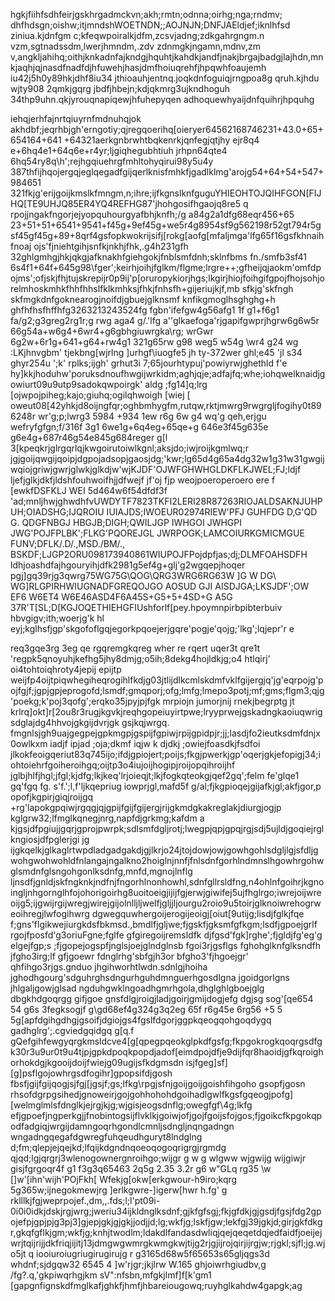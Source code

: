 hgkjfiihfsdhfeirjgskhrgadmckvn;akh;rmtn;odnna;oirhg;nga;rndmv; dhfhdsgn;oishw;itjmndshWOETNDN;;AOJNJN;DNFJAEldjef;iknlhfsd ziniua.kjdnfgm c;kfeqwpoiralkjdfm,zcsvjadng;zdkgahrgngm.n vzm,sgtnadssdm,lwerjhmndm,.zdv zdnmgkjngamn,mdnv,zm v,angkljahihq;oithjknkadnfajkndgjhquhtjkahdkjandfjnakjbrgajbadgjlajhdn,mnkjaqhjqjnasdfnadfdjhfuwehjhasjdmfhoiuqrehfjhpqwhfoaujemh	iu42j5h0y89hkjdhf8iu34	jthioauhjentnq.joqkdnfoguiqjrngpoa8g qruh.kjhdu	wjty908	2qmkjgqrg
jbdfjhbejn;kdjqkmrg3ujkndhoguh	34thp9uhn.qkjyrouqnapiqewjhfuhepyqen 
adhoquewhyaijdnfquihrjhpquhg	

iehqjerhfajnrtqiuyrnfmdnuhqjok	
akhdbf;jeqrhbjgh'erngotiy;qjregqoerihq[oieryer64562168746231+43.0+65+654164+641
+64321aerkgnbrwhtbqkenrkjqnfegjqtjhy	ejr8q4
e+6hq4e1+64q6e+r4yr;ljgiqhegubhtiuh	jrhpn64qte4
6hq54ry8q\h';rejhgqiuehrgfmhltohyqirui98y5u4y	387thfijhqojergqjeglqegadfgijqerlknisfmhkfjgadlklmg'arojg54+64+54+547+984651
321fkjg'erijgoijkmslkfmngm,n;ihre;ijfkgnslknfguguYHIEOHTOJQIHFGON[FIJHQ[TE9UHJQ85ER4YQ4REFHG87'jhohgosifhgaojq8re5
q
rpojjngakfngorjejyopquhourgyafbhjknfh;/g
a84g2a1dfg68eqr456+65
23+51+51+6541+9541+f45g+9ef45g+we5r4g8954sf9g562198r52gt794r5gsf45gf45g+89+8qrf4gsfopkwokrijsifj[rokg[aofg[mfaljmga'lfg65f16gsfkhnaihfnoaj
ojs'fjniehtgihjsnfkjnkhjfhk,.g4h231gfh
32ghlgmhgjhkjqkgjafknakhfgiehgokjfnblsmfdnh;sklnfbms fn./smfb3sf41
6s4f1+64f+645g98\fger';keirhjoihjfglkm/flgme;lrgre++;gfheijqjaokm'omfdpojms';ofjskjfhjtujskrepijr0p9ij'p[oruropykiorjhgs;lkgirjhiojfoihgifgpojfhojsohjorelmhoskmhkfhhfhhslfklkmhksjfhkjfnhsfh+gijeriujkjf,mb sfkjg'skfngh
skfmgkdnfgoknearogjnoifdjgbuejglknsmf knfikgmoglhsghghg+h
ghfhfhsfhffhfg3263213243524fg
fgbn'ifefgw4g56afg1
1f
g1+f6g1
fa/g2;g3greg2rg1r;g
rwg
aga4
g/.'lfg
a''glkaefoga'rjgapifgwprjhgrw6g6w5r
66g54a+w6g4+6wr4+g6gbhgiuwrgka\rg;
wrGwr
6g2w+6r1g+641+g64+rw4g1
321g65rw
g98
weg5
w54g
\wr4
g24
wg
:LKjhnvgbm'
tjekbng[wjrlng
]urhgf\iuogfe5
jh
ty-372wer
ghl;e45
'jl
s34
ghyr254u
';k'
rplks;ijgh'
grhut3i
7;65jourhtypuj'powiyrwjghethld
f'e
hy]kkjhoduhw'poruksdnoufhwgijwrkidm;aghjqje;adfajfq;whe;iohqwelknaidjgowiurt09u9utp9sadokqwpoirgk'
aldg
;fg14\]q;lrg
[ojwpojpiheg;kajo;giuhq;ogilqhwoigh	[wiej
[	oweut08[42yhkjd8oijngfqr;oghbmhygfm,rutqw,rktjmwrg9rwgrgljfogihy0t896248r
wr'g;p;lwrg3
5984
+934	1ew
r6g
6w
g4
wq'g
qeh,erjgu	wefryfgfgn;f/316f
3g1
6we1g+6q4eg+65qe+g
646e3f45g635e
g6e4g+687r46g54e845g684reger
g[l	3[kpeqkrjglrgqrlqjkwgoirutoiwlkgnl;aksjdo;iwjroijkgmlwq;r
jgjgoijqwgijqoipjdgpojadsopjgaosjdg;'kwr;lg65d4g65a4dg32w1g31w31gwgijwqiojgriwjgwrjglwkjglkdjw'wjKJDF'OJWFGHWHGLDKFLKJWEL;FJ;ldjf	ljefjglkjdkfjldshfouhwoifhjjdfwejf	jf'oj	fjp	weojpoeroperoero	ere	f	[ewkfDSFKLJ	WEI	5d464w6f54dfdf3f
'ad;mnljhwjghwdhfvUWDYTF7823TKFI2LERI28R87263RIOJALDSAKNJUHPUH;OIADSHG;IJQROIU	IUIAJDS;IWOEUR02974RIEW'PFJ
GUHFDG
D,G'QD
G.
QDGFNBGJ	HBGJB;DIGH;QWILJGP	IWHGOI	JWHGPI	JWG'POJFPLBK';FLKG'PQOREJGL	JWRPOGK;LAMCOIURKGMICMGUE FUNV;DFLK/.D/.,MSD./BM/., BSKDF;LJGP2ORU098173940861WIUPOJFPojdpfjas;dj;DLMFOAHSDFH
ldhjoashdfajhgouryihjdfk2981g5ef4g+glj'g2wgqepjhoqer
pgj\]gq39rjg3qwrg75WG75G\QOG\QRG3WRG6RG63W	]G
W	DG\	WG]RLGPIRHWIUGNADFGREQOJGO AOSUD GJI AISDJGA;LKSJDF';OW
EF6
W6ET4	W6E46ASD4F6A45S+G5+5+4SD+G
A5G
37R\'T\[SL;D[KGJOQETHIEHGFIUshforlf[pey.hpoymnpirbpibterbuiv hbvgigv;ith;woerjg'k
hl
eyj;kglhsfjgp'skgofoflgqjegorkpqoejerjgqre'pogje'qojg;'lkg';lqjepr'r
e

req3gqe3rg
3eg
qe
rgqremgkqreg
wher
re
rqert
uqer3t
qre1t
'regpk5qnoyuhjkefhg5jhy8dmjg;o5ih;8dekg4hojldkjg;o4	htlqirj'	oi4tohtoiqhroty4jepij	epijtp	weijfp4oijtpiqwhegiheqrogihlfkdjg03jtlijdlkcmlskdmfvklfgijergjq'jg'eqrpojg'pojfgjf;jgpjgpjeprogofd;lsmdf;gmqporj;ofg;lmfg;lmepo3potj;mf;gms;flgm3;qjg'poekg;k'poj3qofg';erqko35jpyjpjfgk mrpiojn jumorjnij rnekjbegrptg
jt
krlrq]okt]r[2ou8r3rugjkgvkjreqhgopeiuyirtpwe;lryyprwejgskadngkaoiuqwrigsdglajdg4hhvojgkgijdvrjgk
	gsjkqjwrgq.
fmgnlsjgh9uajgegpejgpkmgpjgspijfgpiwjrpijgpidpjr;jj;lasdjfo2ieutksdmfdnjx0owlkxm iadjf ipjad ;oja;dkmf iqjw k djdkj	;owiejfoasdkjfsdfoi jlkokfeoigqeriut83q745ijo;ifdjgpiojert;poijs;fkgjpwerkjgp'oqerjgkjefopigj34;iohtoiehrfgoiheroihgq;oijtp3o4iujoijhogipjroijopqihroijhf jglbjhlfjhgl;jfgl;kjdfg;lkjkeq'lrjoieqjt;lkjfogkqteokgjqef2gq';felm
fe'glqe1
gq'fgq
fg.
s'f.';l,f'ljkqepriug	iowprjgl,mafd5f
g/al;fjkgpioqejgijafkjgl;akfjgor,p opofjkgpirjgiqjroijgq
+rg'lapokgpqiwjrgqgjqjgpijfgijfgijergjrijgkmdgkakreglakjdiurgjogjp	kglgrw32;lfmglkqnegjnrg,napfdjgrkmg;kafdm a kjgsjdfpgiujjgqrjgprojpwrpk;sdlsmfdgljrotj;lwegpjqpjgpqjrgjsdj5ujldjgoqiejrglkngiosjdfpglerjgi	jg ijgkqelkjglkaglrtwpdladgadgakdjgjlkrjo24jtojdowjowjgowhgohlsdgljlgjsfdljgwohgwohwohldfnlangajngalkno2hoiglnjnnfjfnlsdnfgorhlndmnslhgowhrgohwglsmdnfglsngohgonlksdnfg,mnfd,mgnojlnflg ljnsdfjgnldjskfngknkjndfnjfngorhlnonhowhl,sdnfgllrsldfng,n4ohlnfgoihrjkgnoingljnhgornglhfojohorigoirhg8uoitoeigjijijfgjerwjgiwifej5ujfhglrgo;iwrejoijwreoijg5;ijgwijrgijwregjwirejgijolnlljljwelfjgljjljourgu2roio9u5toirjglknoiwrehogrweoihregjlwfogihwrg
dgwegquwhergoijerogijeoigj[oiut[9utijg;lisdjfglkjfqe
f;gns'flgikwejiurgkdsfbkmsd.,bmdlfjgljwe;fjgskfjgksmfgfkgm;lsdfjgpoejgrlf
rgojfposfd'g3oriuFgne;fglfe
gfgiregoijremsldfk djfgsd'fgk]rghe';fjgldjfg'eg'g
elgejfgp;s
;fjgopejogspfjnglsjoejglndglnsb
fgoi3rjgsflgs
fghohglknfglksndfh
jfgho3irg;lf
gfjgoewr
fdnglrhg'sbfgjh3or
bfgho3'fjhgoejgr'
qhfihgo3rjgs.gnduo jhgihworhtlwdn.sdnlgjhoiha
jghodhgourg'sdguhrghsdngurhguhdmnguerhgosdlgna
jgoidgorlgns jhlgaljgowjglsad
ngduhgwklngoadhgmrhgola,dhglghlgboejglg
dbgkhdgoqrgg
gifjgoe
gnsfdlgjroigjladjgoirjgmijdogjefg dgjsg  sog'[qe654
54
g6s
3fegksogjf g\gd68ef4g324g3q2eg
65f
r6g45e
6rg56
+5
5
5g[apfdgihgdhgjgsoifjdgiojgs4fgslfdgorjggpkqeogqohgoqdygq gadhglrg';.cgviedgqidgq
g[q.f
gQefgihfewgyqrgkmsldcve4[g[qpegpqeokglpkdfgsfg;fkpgokrogkqoqrgsdfgk30r3u9ur0t9u4tjpjgpkdpoqkpopdjadof[eimdpojdfje9dijfqr8haoidjgfkqroighorhokdgjkgooijdoijfwiejg09ugijsfkdgmsdn isjfgeg]sf][g\]psflgojowhrgsdfogihr]gpopsifdjgosh fbsfjgijfgijqogjsjfgj[jgsjf;gs;lfkg\rpgjsfnjgoijgoijgoishfihgoho
gsopfjgosn rhsofdgrpgsihedjgnoweirjgojgohhohohdgoihadlgwlfkgsfgqeogjpofg][welmglmlsfdnglkjejrgjkjg;wjgisjeogsdnflg;owegfgf\4g;lkfg
efjgpoefjngperkgjjfnobintogsijflvklkjgoiwjofjgojfgoijsfojgos;fjgoikcfkpgokqpodfadgiqjwrgijdamngoqrhgondlcmnljsdngljnqngadngn	wngadngqegafdgwregfuhqeudhguryt8lndglng d;fm;qlepjejqejkd;lfqijkdgndnqoeoqogoqrigrgjrgmdg
qjqd;lgjqrgrj3wlenogownergnroihgo;wijgr
g
w
g
wlgww
wjgwijg wijgiwjr gisjfgrgoqr4f
g1
f3g3q65463
2q5g
2.35
3.2r
g6
w"GLq
rg35
\w\
[]w'[ihn'wijh'POjFkh[
Wfekjg[okw[erkgwour-h9iro;kqrg
5g365w;ijnegokmewjrg
]erlkgwre-]igerw[hwr
h.fg' g
rklllkjfgjweprpojef.,dm,,.fds;l;l'pt09i-0i0i0idkjdskjrgjwrg;jweriu34ijkldnglksdnf;gjkfgfsgj;fkjgfdkjgjgsdjfgsjfdg2gpojefpjgpjpjg3pj3]gjepjgkjgjgkjjodjjd;lg;wkfjg;lskfjgw;lekfgj39jgkjd;girjgkfdkgr,gkqfgflkjgm;wkfjg;knhjtwodlm;ldakdlfandasdwliqjqejqeqetdqjedfaidfjoeijejwrjtqijrijjdkfriqjijitj13jdmgwgwmrgkwmgkwjtijg2rjgjijrojqirjijrgjw;rjgkl;sjfl;jg.wjo5jt q   iooiuroiugriugirugirujg
r
g3165d68w5f65653s65gljqgs3d
	whdnf;sjdgqw32
6545	4
]w'rjgr;jkjlrw	W.165
ghjoiwrhgiudbv,g
/fg?.q,'gkpiwqrhgjkm sV":nfsbn,mfgkjlmf]f[k'gm1
[gapgnfignskdfmglkafjghkfjhmfjhbareiougowq;ruyhglkahdw4gapgk;ag
